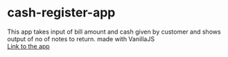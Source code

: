 # cash-register-app
This app takes input of bill amount and cash given by customer and shows output of no of notes to return. made with VanillaJS <br>
[Link to the app](https://cashregisterweb.netlify.app/ "cash register webapp")
